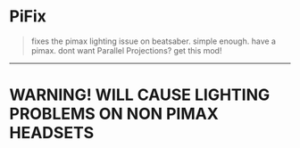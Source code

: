 # PiFix
> fixes the pimax lighting issue on beatsaber. simple enough. have a pimax. dont want Parallel Projections?
get this mod!
<hr>




# WARNING! WILL CAUSE LIGHTING PROBLEMS ON NON PIMAX HEADSETS
